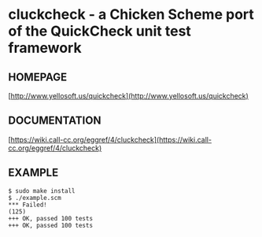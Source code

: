# cluckcheck - a Chicken Scheme port of the QuickCheck unit test framework

## HOMEPAGE

[http://www.yellosoft.us/quickcheck](http://www.yellosoft.us/quickcheck)

## DOCUMENTATION

[https://wiki.call-cc.org/eggref/4/cluckcheck](https://wiki.call-cc.org/eggref/4/cluckcheck)

## EXAMPLE

	$ sudo make install
	$ ./example.scm
	*** Failed!
	(125)
	+++ OK, passed 100 tests
	+++ OK, passed 100 tests
